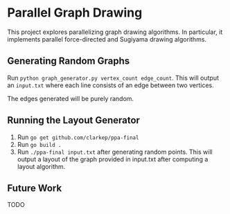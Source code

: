 # Parallel Graph Drawing
This project explores parallelizing graph drawing algorithms. In particular, it implements parallel force-directed and Sugiyama drawing algorithms.

## Generating Random Graphs
Run `python graph_generator.py vertex_count edge_count`. This will output an `input.txt` where each line consists of an edge between two vertices.

The edges generated will be purely random.

## Running the Layout Generator
1. Run `go get github.com/clarkep/ppa-final`
2. Run `go build .`
3. Run `./ppa-final input.txt` after generating random points. This will output a layout of the graph provided in input.txt after computing a layout algorithm.

## Future Work
TODO
